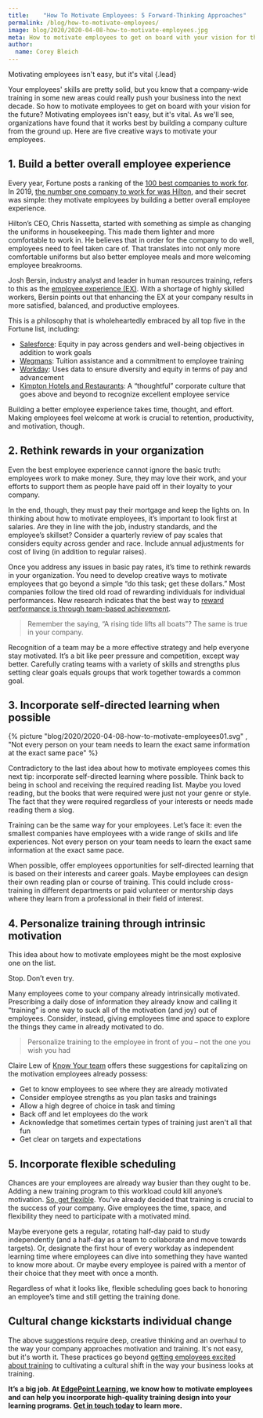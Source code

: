 ```yaml
---
title:    "How To Motivate Employees: 5 Forward-Thinking Approaches"
permalink: /blog/how-to-motivate-employees/
image: blog/2020/2020-04-08-how-to-motivate-employees.jpg
meta: How to motivate employees to get on board with your vision for the future? Here are five creative ways to motivate your employees that work.
author: 
  name: Corey Bleich
---
```


Motivating employees isn't easy, but it's vital
{.lead}

Your employees' skills are pretty solid, but you know that a company-wide training in some new areas could really push your business into the next decade. So how to motivate employees to get on board with your vision for the future? Motivating employees isn't easy, but it's vital. As we'll see, organizations have found that it works best by building a company culture from the ground up. Here are five creative ways to motivate your employees.

## 1. Build a better overall employee experience 

Every year, Fortune posts a ranking of the [100 best companies to work for](https://fortune.com/best-companies/). In 2019, [the number one company to work for was Hilton](https://fortune.com/best-companies/2019/hilton-worldwide-holdings/), and their secret was simple: they motivate employees by building a better overall employee experience. 

Hilton’s CEO, Chris Nassetta, started with something as simple as changing the uniforms in housekeeping. This made them lighter and more comfortable to work in. He believes that in order for the company to do well, employees need to feel taken care of. That translates into not only more comfortable uniforms but also better employee meals and more welcoming employee breakrooms.

Josh Bersin, industry analyst and leader in human resources training, refers to this as the [employee experience (EX)](https://joshbersin.com/2020/01/create-a-meaningful-employee-experience-workdays-global-impact-employee-life-team/). With a shortage of highly skilled workers, Bersin points out that enhancing the EX at your company results in more satisfied, balanced, and productive employees.

This is a philosophy that is wholeheartedly embraced by all top five in the Fortune list, including:

* [Salesforce](https://fortune.com/best-companies/2019/salesforce/): Equity in pay across genders and well-being objectives in addition to work goals
* [Wegmans](https://fortune.com/best-companies/2019/wegmans-food-markets/): Tuition assistance and a commitment to employee training
* [Workday](https://fortune.com/best-companies/2019/workday/): Uses data to ensure diversity and equity in terms of pay and advancement
* [Kimpton Hotels and Restaurants](https://fortune.com/best-companies/2019/kimpton-hotels-restaurants/): A “thoughtful” corporate culture that goes above and beyond to recognize excellent employee service

Building a better employee experience takes time, thought, and effort. Making employees feel welcome at work is crucial to retention, productivity, and motivation, though.

## 2. Rethink rewards in your organization 

Even the best employee experience cannot ignore the basic truth: employees work to make money. Sure, they may love their work, and your efforts to support them as people have paid off in their loyalty to your company. 

In the end, though, they must pay their mortgage and keep the lights on. In thinking about how to motivate employees, it’s important to look first at salaries. Are they in line with the job, industry standards, and the employee’s skillset? Consider a quarterly review of pay scales that considers equity across gender and race. Include annual adjustments for cost of living (in addition to regular raises).

Once you address any issues in basic pay rates, it’s time to rethink rewards in your organization. You need to develop creative ways to motivate employees that go beyond a simple “do this task; get these dollars.” Most companies follow the tired old road of rewarding individuals for individual performances. New research indicates that the best way to [reward performance is through team-based achievement](https://www.mercer.com/our-thinking/career/performance-transformation-in-the-future-of-work.html).

>Remember the saying, “A rising tide lifts all boats”? The same is true in your company. 

Recognition of a team may be a more effective strategy and help everyone stay motivated. It’s a bit like peer pressure and competition, except way better. Carefully crating teams with a variety of skills and strengths plus setting clear goals equals groups that work together towards a common goal.

## 3. Incorporate self-directed learning when possible

{% picture "blog/2020/2020-04-08-how-to-motivate-employees01.svg" , "Not every person on your team needs to learn the exact same information at the exact same pace" %}


Contradictory to the last idea about how to motivate employees comes this next tip: incorporate self-directed learning where possible. Think back to being in school and receiving the required reading list. Maybe you loved reading, but the books that were required were just not your genre or style. The fact that they were required regardless of your interests or needs made reading them a slog.

Training can be the same way for your employees. Let’s face it: even the smallest companies have employees with a wide range of skills and life experiences. Not every person on your team needs to learn the exact same information at the exact same pace. 

When possible, offer employees opportunities for self-directed learning that is based on their interests and career goals. Maybe employees can design their own reading plan or course of training. This could include cross-training in different departments or paid volunteer or mentorship days where they learn from a professional in their field of interest.

## 4. Personalize training through intrinsic motivation

This idea about how to motivate employees might be the most explosive one on the list.

Stop. Don’t even try.

Many employees come to your company already intrinsically motivated. Prescribing a daily dose of information they already know and calling it “training” is one way to suck all of the motivation (and joy) out of employees. Consider, instead, giving employees time and space to explore the things they came in already motivated to do. 

>Personalize training to the employee in front of you – not the one you wish you had


Claire Lew of [Know Your team](https://www.mercer.com/our-thinking/career/performance-transformation-in-the-future-of-work.html) offers these suggestions for capitalizing on the motivation employees already possess:

* Get to know employees to see where they are already motivated
* Consider employee strengths as you plan tasks and trainings
* Allow a high degree of choice in task and timing
* Back off and let employees do the work
* Acknowledge that sometimes certain types of training just aren't all that fun
* Get clear on targets and expectations

## 5. Incorporate flexible scheduling

Chances are your employees are already way busier than they ought to be. Adding a new training program to this workload could kill anyone’s motivation. [So, get flexible](https://www.forbes.com/sites/danschawbel/2015/06/29/why-workplace-flexibility-is-the-linchpin-to-employee-happiness/#1fa9b8466003). You’ve already decided that training is crucial to the success of your company. Give employees the time, space, and flexibility they need to participate with a motivated mind.

Maybe everyone gets a regular, rotating half-day paid to study independently (and a half-day as a team to collaborate and move towards targets). Or, designate the first hour of every workday as independent learning time where employees can dive into something they have wanted to know more about. Or maybe every employee is paired with a mentor of their choice that they meet with once a month.

Regardless of what it looks like, flexible scheduling goes back to honoring an employee’s time and still getting the training done.

## Cultural change kickstarts individual change 

The above suggestions require deep, creative thinking and an overhaul to the way your company approaches motivation and training. It's not easy, but it's worth it. These practices go beyond [getting employees excited about training](/blog/get-employees-excited-about-training/) to cultivating a cultural shift in the way your business looks at training.

<strong>It’s a big job. At [EdgePoint Learning](https://www.edgepointlearning.com/), we know how to motivate employees and can help you incorporate high-quality training design into your learning programs. [Get in touch today](/contact/) to learn more.</strong>
